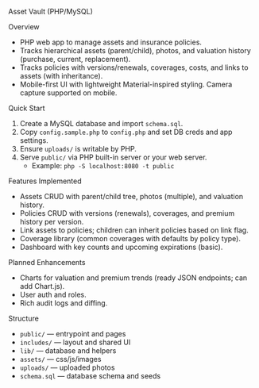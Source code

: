 Asset Vault (PHP/MySQL)

Overview
- PHP web app to manage assets and insurance policies.
- Tracks hierarchical assets (parent/child), photos, and valuation history (purchase, current, replacement).
- Tracks policies with versions/renewals, coverages, costs, and links to assets (with inheritance).
- Mobile-first UI with lightweight Material-inspired styling. Camera capture supported on mobile.

Quick Start
1) Create a MySQL database and import `schema.sql`.
2) Copy `config.sample.php` to `config.php` and set DB creds and app settings.
3) Ensure `uploads/` is writable by PHP.
4) Serve `public/` via PHP built-in server or your web server.
   - Example: `php -S localhost:8080 -t public`

Features Implemented
- Assets CRUD with parent/child tree, photos (multiple), and valuation history.
- Policies CRUD with versions (renewals), coverages, and premium history per version.
- Link assets to policies; children can inherit policies based on link flag.
- Coverage library (common coverages with defaults by policy type).
- Dashboard with key counts and upcoming expirations (basic).

Planned Enhancements
- Charts for valuation and premium trends (ready JSON endpoints; can add Chart.js).
- User auth and roles.
- Rich audit logs and diffing.

Structure
- `public/` — entrypoint and pages
- `includes/` — layout and shared UI
- `lib/` — database and helpers
- `assets/` — css/js/images
- `uploads/` — uploaded photos
- `schema.sql` — database schema and seeds

